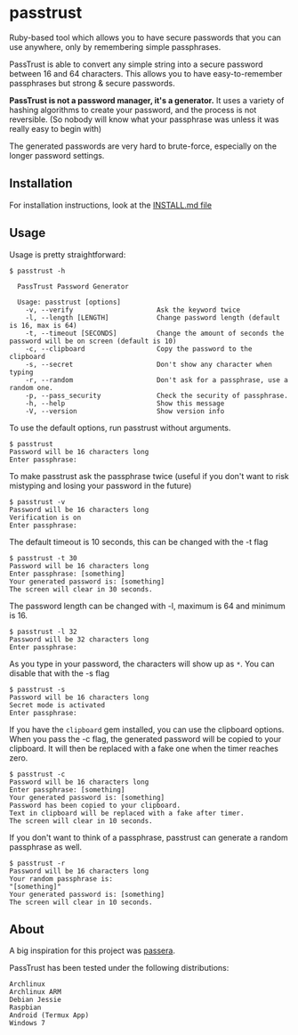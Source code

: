 # passtrust

Ruby-based tool which allows you to have secure passwords that you can use anywhere, only by remembering simple passphrases.

PassTrust is able to convert any simple string into a secure password between 16 and 64 characters. This allows you to have easy-to-remember passphrases but strong & secure passwords.

**PassTrust is not a password manager, it's a generator.** It uses a variety of hashing algorithms to create your password, and the process is not reversible. (So nobody will know what your passphrase was unless it was really easy to begin with)

The generated passwords are very hard to brute-force, especially on the longer password settings.

## Installation

For installation instructions, look at the [INSTALL.md file](https://github.com/xorond/passtrust/blob/master/INSTALL.md)

## Usage

Usage is pretty straightforward:

```
$ passtrust -h

  PassTrust Password Generator

  Usage: passtrust [options]
    -v, --verify                     Ask the keyword twice
    -l, --length [LENGTH]            Change password length (default is 16, max is 64)
    -t, --timeout [SECONDS]          Change the amount of seconds the password will be on screen (default is 10)
    -c, --clipboard                  Copy the password to the clipboard
    -s, --secret                     Don't show any character when typing
    -r, --random                     Don't ask for a passphrase, use a random one.
    -p, --pass_security              Check the security of passphrase.
    -h, --help                       Show this message
    -V, --version                    Show version info

```

To use the default options, run passtrust without arguments.

```
$ passtrust
Password will be 16 characters long
Enter passphrase:
```

To make passtrust ask the passphrase twice (useful if you don't want to risk mistyping and losing your password in the future)

```
$ passtrust -v
Password will be 16 characters long
Verification is on
Enter passphrase: 
```

The default timeout is 10 seconds, this can be changed with the -t flag
```
$ passtrust -t 30
Password will be 16 characters long
Enter passphrase: [something]
Your generated password is: [something] 
The screen will clear in 30 seconds.
```

The password length can be changed with -l, maximum is 64 and minimum is 16.
```
$ passtrust -l 32
Password will be 32 characters long
Enter passphrase:
```

As you type in your password, the characters will show up as `*`. You can disable that with the -s flag

```
$ passtrust -s
Password will be 16 characters long
Secret mode is activated
Enter passphrase: 
```

If you have the `clipboard` gem installed, you can use the clipboard options.
When you pass the -c flag, the generated password will be copied to your clipboard.
It will then be replaced with a fake one when the timer reaches zero.

```
$ passtrust -c
Password will be 16 characters long
Enter passphrase: [something]
Your generated password is: [something]
Password has been copied to your clipboard.
Text in clipboard will be replaced with a fake after timer.
The screen will clear in 10 seconds.
```

If you don't want to think of a passphrase, passtrust can generate a random passphrase as well.

```
$ passtrust -r
Password will be 16 characters long
Your random passphrase is: 
"[something]"
Your generated password is: [something]
The screen will clear in 10 seconds.
```

## About
A big inspiration for this project was [passera](https://github.com/mwgg/passera).

PassTrust has been tested under the following distributions:
```
Archlinux
Archlinux ARM
Debian Jessie
Raspbian
Android (Termux App)
Windows 7
```
